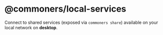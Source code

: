 # @commoners/local-services
Connect to shared services (exposed via `commoners share`) available on your local network on **desktop**.